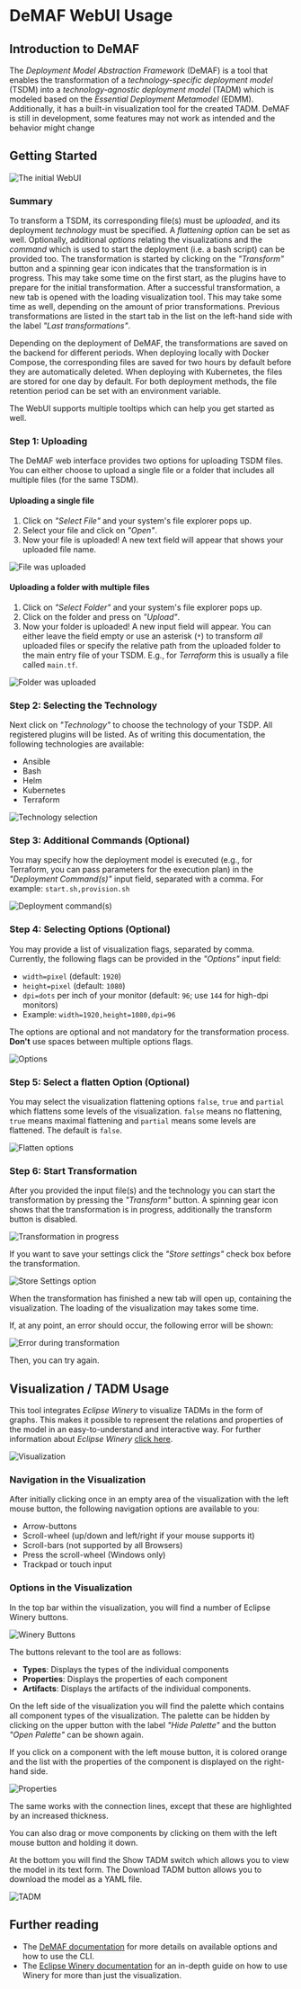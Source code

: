 # DeMAF WebUI Usage

## Introduction to DeMAF

The *Deployment Model Abstraction Framework* (DeMAF) is a tool that enables the transformation of a *technology-specific deployment model* (TSDM) into a *technology-agnostic deployment model* (TADM) which is modeled based on the *Essential Deployment Metamodel* (EDMM).
Additionally, it has a built-in visualization tool for the created TADM.
DeMAF is still in development, some features may not work as intended and the behavior might change

## Getting Started

![The initial WebUI](figures/initial_ui.png)

### Summary

To transform a TSDM, its corresponding file(s) must be *uploaded*, and its deployment *technology* must be specified.
A *flattening option* can be set as well.
Optionally, additional *options* relating the visualizations and the *command* which is used to start the deployment (i.e. a bash script) can be provided too.
The transformation is started by clicking on the *"Transform"* button and a spinning gear icon indicates that the transformation is in progress.
This may take some time on the first start, as the plugins have to prepare for the initial transformation.
After a successful transformation, a new tab is opened with the loading visualization tool.
This may take some time as well, depending on the amount of prior transformations.
Previous transformations are listed in the start tab in the list on the left-hand side with the label *"Last transformations"*.

Depending on the deployment of DeMAF, the transformations are saved on the backend for different periods.
When deploying locally with Docker Compose, the corresponding files are saved for two hours by default before they are automatically deleted.
When deploying with Kubernetes, the files are stored for one day by default.
For both deployment methods, the file retention period can be set with an environment variable.

The WebUI supports multiple tooltips which can help you get started as well.

### Step 1: Uploading

The DeMAF web interface provides two options for uploading TSDM files.
You can either choose to upload a single file or a folder that includes all multiple files (for the same TSDM).

#### Uploading a single file

1. Click on *"Select File"* and your system's file explorer pops up.
2. Select your file and click on *"Open"*.
3. Now your file is uploaded!
   A new text field will appear that shows your uploaded file name.

![File was uploaded](figures/file_select.png)

#### Uploading a folder with multiple files

1. Click on *"Select Folder"* and your system's file explorer pops up.
2. Click on the folder and press on *"Upload"*.
3. Now your folder is uploaded!
   A new input field will appear.
   You can either leave the field empty or use an asterisk (`*`) to transform *all* uploaded files or specify the relative path from the uploaded folder to the main entry file of your TSDM.
   E.g., for *Terraform* this is usually a file called `main.tf`.

![Folder was uploaded](figures/folder_select.png)

### Step 2: Selecting the Technology

Next click on *"Technology"* to choose the technology of your TSDP.
All registered plugins will be listed.
As of writing this documentation, the following technologies are available:

- Ansible
- Bash
- Helm
- Kubernetes
- Terraform

![Technology selection](figures/technology.png)

### Step 3: Additional Commands (Optional)

You may specify how the deployment model is executed (e.g., for Terraform, you can pass parameters for the execution plan) in the *"Deployment Command(s)"* input field, separated with a comma.
For example: `start.sh,provision.sh`

![Deployment command(s)](figures/deploy_commands.png)

### Step 4: Selecting Options (Optional)

You may provide a list of visualization flags, separated by comma.
Currently, the following flags can be provided in the *"Options"* input field:

- `width=pixel` (default: `1920`)
- `height=pixel` (default: `1080`)
- `dpi=dots` per inch of your monitor (default: `96`; use `144` for high-dpi monitors)
- Example: `width=1920,height=1080,dpi=96`

The options are optional and not mandatory for the transformation process.
**Don't** use spaces between multiple options flags.

![Options](figures/options.png)

### Step 5: Select a flatten Option (Optional)

You may select the visualization flattening options `false`, `true` and `partial` which flattens some levels of the visualization.
`false` means no flattening, `true` means maximal flattening and `partial` means some levels are flattened.
The default is `false`.

![Flatten options](figures/flatten.png)

### Step 6: Start Transformation

After you provided the input file(s) and the technology you can start the transformation by pressing the *"Transform"* button.
A spinning gear icon shows that the transformation is in progress, additionally the transform button is disabled.

![Transformation in progress](figures/progress.png)

If you want to save your settings click the *"Store settings"* check box before the transformation.

![Store Settings option](figures/store_settings.png)

When the transformation has finished a new tab will open up, containing the visualization.
The loading of the visualization may takes some time.

If, at any point, an error should occur, the following error will be shown:

![Error during transformation](figures/error.png)

Then, you can try again.

## Visualization / TADM Usage

This tool integrates *Eclipse Winery* to visualize TADMs in the form of graphs.
This makes it possible to represent the relations and properties of the model in an easy-to-understand and interactive way.
For further information about *Eclipse Winery* [click here](https://winery.readthedocs.io/en/latest/).

![Visualization](figures/view_tab.png)

### Navigation in the Visualization

After initially clicking once in an empty area of the visualization with the left mouse button, the following navigation options are available to you:

- Arrow-buttons
- Scroll-wheel (up/down and left/right if your mouse supports it)
- Scroll-bars (not supported by all Browsers)
- Press the scroll-wheel (Windows only)
- Trackpad or touch input

### Options in the Visualization

In the top bar within the visualization, you will find a number of Eclipse Winery buttons.

![Winery Buttons](figures/winery_buttons.png)

The buttons relevant to the tool are as follows:

- **Types**: Displays the types of the individual components
- **Properties**: Displays the properties of each component
- **Artifacts**: Displays the artifacts of the individual components.

On the left side of the visualization you will find the palette which contains all component types of the visualization.
The palette can be hidden by clicking on the upper button with the label *"Hide Palette"* and the button *"Open Palette"* can be shown again.

If you click on a component with the left mouse button, it is colored orange and the list with the properties of the component is displayed on the right-hand side.

![Properties](figures/properties.png)

The same works with the connection lines, except that these are highlighted by an increased thickness.

You can also drag or move components by clicking on them with the left mouse button and holding it down.

At the bottom you will find the Show TADM switch which allows you to view the model in its text form.
The Download TADM button allows you to download the model as a YAML file.

![TADM](figures/tadm.png)

## Further reading

- The [DeMAF documentation](https://github.com/UST-DeMAF/DeMAF-Documentation) for more details on available options and how to use the CLI.
- The [Eclipse Winery documentation](https://winery.readthedocs.io/en/latest/) for an in-depth guide on how to use Winery for more than just the visualization.
